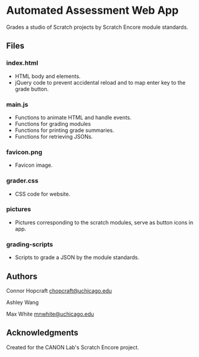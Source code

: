 # Automated Assessment Web App

Grades a studio of Scratch projects by Scratch Encore module standards.

## Files

### index.html

* HTML body and elements.
* jQuery code to prevent accidental reload and to map enter key to the grade button.

### main.js

* Functions to animate HTML and handle events.
* Functions for grading modules
* Functions for printing grade summaries.
* Functions for retrieving JSONs.

### favicon.png

* Favicon image.

### grader.css

* CSS code for website.

### pictures

* Pictures corresponding to the scratch modules, serve as button icons in app.

### grading-scripts

* Scripts to grade a JSON by the module standards.

## Authors

Connor Hopcraft
chopcraft@uchicago.edu

Ashley Wang


Max White
mnwhite@uchicago.edu

## Acknowledgments

Created for the CANON Lab's Scratch Encore project.
